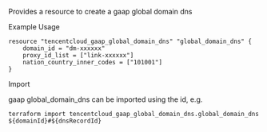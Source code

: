 Provides a resource to create a gaap global domain dns

Example Usage

```hcl
resource "tencentcloud_gaap_global_domain_dns" "global_domain_dns" {
	domain_id = "dm-xxxxxx"
	proxy_id_list = ["link-xxxxxx"]
	nation_country_inner_codes = ["101001"]
}
```

Import

gaap global_domain_dns can be imported using the id, e.g.

```
terraform import tencentcloud_gaap_global_domain_dns.global_domain_dns ${domainId}#${dnsRecordId}
```